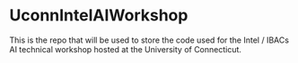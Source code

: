 # UconnIntelAIWorkshop
This is the repo that will be used to store the code used for the Intel / IBACs AI technical workshop hosted at the University of Connecticut.
